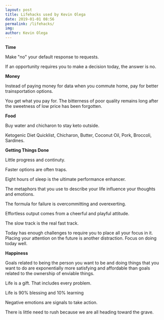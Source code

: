 ```yaml
--- 
layout: post 
title: Lifehacks used by Kevin Olega
date: 2019-01-01 08:56
permalink: /lifehacks/ 
img: 
author: Kevin Olega 
--- 
```

**Time**

Make "no" your default response to requests.

If an opportunity requires you to make a decision today, the answer is no.

**Money**

Instead of paying money for data when you commute home, pay for better trainsportation options.

You get what you pay for. The bitterness of poor quality remains long after the sweetness of low price has been forgotten.

**Food**

Buy water and chicharon to stay keto outside.

Ketogenic Diet Quicklist, Chicharon, Butter, Coconut Oil, Pork, Broccoli, Sardines.

**Getting Things Done**

Little progress and continuty.

Faster options are often traps.

Eight hours of sleep is the ultimate performance enhancer.

The metaphors that you use to describe your life influence your thoughts and emotions.

The formula for failure is overcommitting and overexerting.

Effortless output comes from a cheerful and playful attitude.

The slow track is the real fast track.

Today has enough challenges to require you to place all your focus in it. Placing your attention on the future is another distraction. Focus on doing today well.

**Happiness**

Goals related to being the person you want to be and doing things that you want to do are exponentially more satisfying and affordable than goals related to the ownership of enviable things.

Life is a gift. That includes every problem.

Life is 90% blessing and 10% learning

Negative emotions are signals to take action.

There is little need to rush because we are all heading toward the grave.
